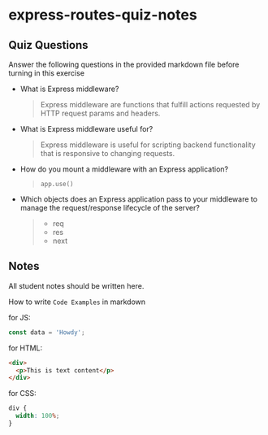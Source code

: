 # express-routes-quiz-notes

## Quiz Questions

Answer the following questions in the provided markdown file before turning in this exercise

- What is Express middleware?

  > Express middleware are functions that fulfill actions requested by HTTP request params and headers.

- What is Express middleware useful for?

  > Express middleware is useful for scripting backend functionality that is responsive to changing requests.

- How do you mount a middleware with an Express application?

  > `app.use()`

- Which objects does an Express application pass to your middleware to manage the request/response lifecycle of the server?

  > - req
  > - res
  > - next

## Notes

All student notes should be written here.

How to write `Code Examples` in markdown

for JS:

```javascript
const data = 'Howdy';
```

for HTML:

```html
<div>
  <p>This is text content</p>
</div>
```

for CSS:

```css
div {
  width: 100%;
}
```
